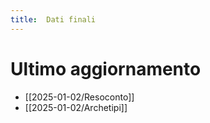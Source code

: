 ```yaml
---
title:  Dati finali
---
```

# Ultimo aggiornamento
- [[2025-01-02/Resoconto]]
- [[2025-01-02/Archetipi]]